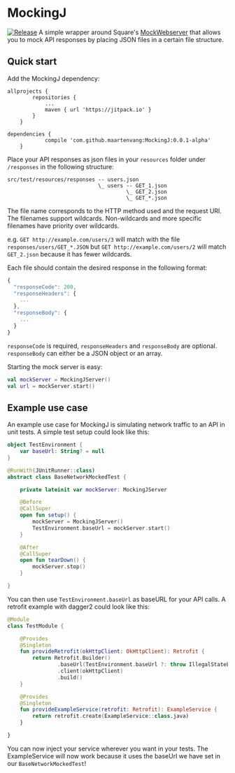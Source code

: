 # MockingJ
[![Release](https://jitpack.io/v/maartenvang/MockingJ.svg)](https://jitpack.io/#maartenvang/MockingJ)
A simple wrapper around Square's [MockWebserver](https://github.com/square/okhttp/tree/master/mockwebserver) that allows you to mock API responses by placing JSON files in a certain file structure.

## Quick start
Add the MockingJ dependency:

```
allprojects {
        repositories {
            ...
            maven { url 'https://jitpack.io' }
        }
    }
```

```
dependencies {
            compile 'com.github.maartenvang:MockingJ:0.0.1-alpha'
    }
```

Place your API responses as json files in your `resources` folder under `/responses` in the following structure:
```
src/test/resources/responses -- users.json
                             \_ users -- GET_1.json
                                      \_ GET_2.json
                                      \_ GET_*.json
```

The file name corresponds to the HTTP method used and the request URI. The
filenames support wildcards. Non-wildcards and more specific filenames have
priority over wildcards.

e.g. `GET http://example.com/users/3` will match with the file
`responses/users/GET_*.JSON` but `GET http://example.com/users/2` will match
`GET_2.json` because it has fewer wildcards.

Each file should contain the desired response in the following format:
```javascript
{
  "responseCode": 200,
  "responseHeaders": {
    ...
  },
  "responseBody": {
    ...
  }
}
```

`responseCode` is required, `responseHeaders` and `responseBody` are optional. `responseBody` can either be a JSON object or an array.

Starting the mock server is easy:
```kotlin
val mockServer = MockingJServer()
val url = mockServer.start()
```

## Example use case
An example use case for MockingJ is simulating network traffic to an API in unit tests. A simple test setup could look like this:

```kotlin
object TestEnvironment {
    var baseUrl: String? = null
}
```

```kotlin
@RunWith(JUnitRunner::class)
abstract class BaseNetworkMockedTest {

    private lateinit var mockServer: MockingJServer

    @Before
    @CallSuper
    open fun setup() {
        mockServer = MockingJServer()
        TestEnvironment.baseUrl = mockServer.start()
    }

    @After
    @CallSuper
    open fun tearDown() {
        mockServer.stop()
    }

}
```

You can then use `TestEnvironment.baseUrl` as baseURL for your API calls. A
retrofit example with dagger2 could look like this:

```kotlin
@Module
class TestModule {

    @Provides
    @Singleton
    fun provideRetrofit(okHttpClient: OkHttpClient): Retrofit {
        return Retrofit.Builder()
                .baseUrl(TestEnvironment.baseUrl ?: throw IllegalStateException("No valid baseURL available in testing environment"))
                .client(okHttpClient)
                .build()
    }

    @Provides
    @Singleton
    fun provideExampleService(retrofit: Retrofit): ExampleService {
        return retrofit.create(ExampleService::class.java)
    }

}
```

You can now inject your service wherever you want in your tests. The ExampleService will now work because it uses the baseUrl we have set in our `BaseNetworkMockedTest`!
